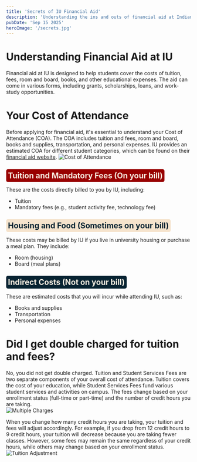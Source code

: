 ```yaml
---
title: 'Secrets of IU Financial Aid'
description: 'Understanding the ins and outs of financial aid at Indiana University can be daunting. This guide aims to simplify the process, providing clarity on application procedures, types of aid available, and tips for maximizing your financial support.'
pubDate: 'Sep 15 2025'
heroImage: '/secrets.jpg'
---
```


# Understanding Financial Aid at IU
Financial aid at IU is designed to help students cover the costs of tuition, fees, room and board, books, and other educational expenses. The aid can come in various forms, including grants, scholarships, loans, and work-study opportunities.
# Your Cost of Attendance
Before applying for financial aid, it's essential to understand your Cost of Attendance (COA). The COA includes tuition and fees, room and board, books and supplies, transportation, and personal expenses. IU provides an estimated COA for different student categories, which can be found on their [financial aid website](https://financialaid.iu.edu/).
![Cost of Attendance](/fa-hero.png)
## <span style="background:#990000;padding:5px;border-radius:5px;color:#f8efe2;">Tuition and Mandatory Fees (On your bill)</span>
These are the costs directly billed to you by IU, including:
- Tuition
- Mandatory fees (e.g., student activity fee, technology fee)
## <span style="background:#f5e3cc;padding:5px;border-radius:5px;color:#072332;">Housing and Food (Sometimes on your bill)</span>
These costs may be billed by IU if you live in university housing or purchase a meal plan. They include:
- Room (housing)
- Board (meal plans)
## <span style="background:#072332;padding:5px;border-radius:5px;color:#f8efe2;">Indirect Costs (Not on your bill)</span>
These are estimated costs that you will incur while attending IU, such as:
- Books and supplies
- Transportation
- Personal expenses

# Did I get double charged for tuition and fees?
No, you did not get double charged. Tuition and Student Services Fees are two separate components of your overall cost of attendance. Tuition covers the cost of your education, while Student Services Fees fund various student services and activities on campus. The fees change based on your enrollment status (full-time or part-time) and the number of credit hours you are taking.  
![Multiple Charges](/tuition-line-item.png)

When you change how many credit hours you are taking, your tuition and fees will adjust accordingly. For example, if you drop from 12 credit hours to 9 credit hours, your tuition will decrease because you are taking fewer classes. However, some fees may remain the same regardless of your credit hours, while others may change based on your enrollment status.  
![Tuition Adjustment](/timeline.png)